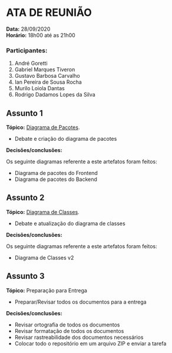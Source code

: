 # ATA DE REUNIÃO

**Data:** 28/09/2020  
**Horário:** 18h00 até as 21h00

### Participantes:

1. André Goretti
2. Gabriel Marques Tiveron
3. Gustavo Barbosa Carvalho
4. Ian Pereira de Sousa Rocha
5. Murilo Loiola Dantas
6. Rodrigo Dadamos Lopes da Silva

## Assunto 1

**Tópico:** [Diagrama de Pacotes](./diagrama_de_pacotes.md).

- Debate e criação do diagrama de pacotes

 **Decisões/conclusões:**

Os seguinte diagramas referente a este artefatos foram feitos:
- Diagrama de pacotes do Frontend
- Diagrama de pacotes do Backend 

## Assunto 2

**Tópico:** [Diagrama de Classes](./diagrama_de_classes.md).

- Debate e atualização do diagrama de classes

 **Decisões/conclusões:**

Os seguinte diagramas referente a este artefatos foram feitos:
- Diagrama de Classes v2

## Assunto 3

**Tópico:** Preparação para Entrega

- Preparar/Revisar todos os documentos para a entrega

**Decisões/conclusões:**

- Revisar ortografia de todos os documentos
- Revisar formatação de todos os documentos
- Revisar rastreabilidade dos documentos necessários
- Colocar todo o repositório em um arquivo ZIP e enviar a tarefa